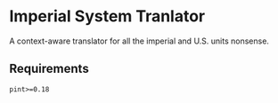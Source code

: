 # Imperial System Tranlator

A context-aware translator for all the imperial and U.S. units
nonsense.

## Requirements
```requirements.txt
pint>=0.18
```
